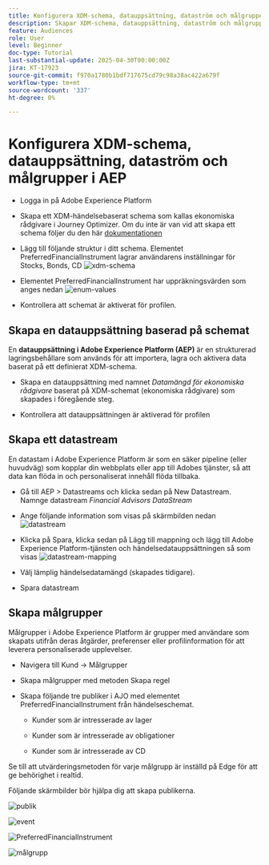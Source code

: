 ```yaml
---
title: Konfigurera XDM-schema, datauppsättning, dataström och målgrupper i AEP
description: Skapar XDM-schema, datauppsättning, dataström och målgrupper
feature: Audiences
role: User
level: Beginner
doc-type: Tutorial
last-substantial-update: 2025-04-30T00:00:00Z
jira: KT-17923
source-git-commit: f970a1780b1bdf717675cd79c98a38ac422a679f
workflow-type: tm+mt
source-wordcount: '337'
ht-degree: 0%

---
```



# Konfigurera XDM-schema, datauppsättning, dataström och målgrupper i AEP

* Logga in på Adobe Experience Platform

* Skapa ett XDM-händelsebaserat schema som kallas ekonomiska rådgivare i Journey Optimizer. Om du inte är van vid att skapa ett schema följer du den här [dokumentationen](https://experienceleague.adobe.com/en/docs/experience-platform/xdm/tutorials/create-schema-ui)

* Lägg till följande struktur i ditt schema. Elementet PreferredFinancialInstrument lagrar användarens inställningar för Stocks, Bonds, CD
  ![xdm-schema](assets/xdm-schema.png)

* Elementet PreferredFinancialInstrument har uppräkningsvärden som anges nedan
  ![enum-values](assets/enum-values.png)

* Kontrollera att schemat är aktiverat för profilen.

## Skapa en datauppsättning baserad på schemat

En **datauppsättning i Adobe Experience Platform (AEP)** är en strukturerad lagringsbehållare som används för att importera, lagra och aktivera data baserat på ett definierat XDM-schema.

* Skapa en datauppsättning med namnet _Datamängd för ekonomiska rådgivare_ baserat på XDM-schemat (ekonomiska rådgivare) som skapades i föregående steg.

* Kontrollera att datauppsättningen är aktiverad för profilen

## Skapa ett datastream

En datastam i Adobe Experience Platform är som en säker pipeline (eller huvudväg) som kopplar din webbplats eller app till Adobes tjänster, så att data kan flöda in och personaliserat innehåll flöda tillbaka.

* Gå till AEP > Datastreams och klicka sedan på New Datastream. Namnge datastream _Financial Advisors DataStream_

* Ange följande information som visas på skärmbilden nedan
  ![datastream](assets/datastream.png)
* Klicka på Spara, klicka sedan på Lägg till mappning och lägg till Adobe Experience Platform-tjänsten och händelsedatauppsättningen så som visas
  ![datastream-mapping](assets/datastream-service.png)

* Välj lämplig händelsedatamängd (skapades tidigare).

* Spara datastream

## Skapa målgrupper

Målgrupper i Adobe Experience Platform är grupper med användare som skapats utifrån deras åtgärder, preferenser eller profilinformation för att leverera personaliserade upplevelser.

* Navigera till Kund -> Målgrupper
* Skapa målgrupper med metoden Skapa regel

* Skapa följande tre publiker i AJO med elementet PreferredFinancialInstrument från händelseschemat.

   * Kunder som är intresserade av lager

   * Kunder som är intresserade av obligationer

   * Kunder som är intresserade av CD

Se till att utvärderingsmetoden för varje målgrupp är inställd på Edge för att ge behörighet i realtid.

Följande skärmbilder bör hjälpa dig att skapa publikerna.

![publik](assets/rule-based-audience.png)

![event](assets/event-attribute.png)


![PreferredFinancialInstrument](assets/stock-customers.png)

![målgrupp](assets/audience-edge.png)
